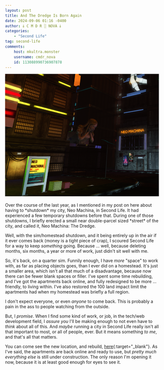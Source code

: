 ```yaml
---
layout: post
title: And The Dredge Is Born Again
date: 2024-09-06 01:16 -0400
author: 𐕣 C M D R ░ NOVA 𐕣
categories:
    - "Second Life"
tag: second-life
comments:
    host: mkultra.monster
    username: cmdr_nova
    id: 113088990736907878
---
```

<center>
<img src="/img/posts/nm3/the_dredge.png" alt="screenshot from Second Life, depicting a dark, grungry, cyberpunk city street">
</center>
<br />
Over the course of the last year, as I mentioned in my post on here about having to *shutdown* my city, Neo Machina, in Second Life. It had experienced a few temporary shutdowns before that. During one of those shutdowns, I briefly erected a small near double-parcel sized *street* of the city, and called it, Neo Machina: The Dredge.

Well, with the sim/homestead shutdown, and it being entirely up in the air if it ever comes back (money is a tight piece of crap), I scoured Second Life for a way to keep *something* going. Because ... well, because deleting months, six months, a year or more of work, just didn't sit well with me.

So, it's back, on a quarter sim. Funnily enough, I have *more* "space" to work with, as far as placing objects goes, than I ever did on a homestead. It's just a smaller area, which isn't all that much of a disadvantage, because now there can be fewer blank spaces or filler. I've spent some time rebuilding, and I've got the apartments back online, and fully redesigned to be more ... friendly, to living within. I've also restored the 100 land impact limit the apartments had when my homestead was briefly a full region.

I don't expect everyone, or even *anyone* to come back. This is probably a pain in the ass to people watching from the outside.

But, I *promise*. When I find some kind of work, or job, in the tech/web development field, I *assure you* I'll be making enough to not even have to *think* about all of this. And *maybe* running a city in Second Life really isn't all that important to most, or all of people, ever. But it means something *to me*, and that's all that matters.

You can come see the new location, and rebuild, [here](http://maps.secondlife.com/secondlife/Androviel/27/72/2005){:target="_blank"}. As I've said, the apartments are back online and ready to use, but *pretty much everything else* is still under construction. The only reason I'm opening it now, because it is at least good enough for eyes to see it.

